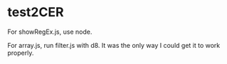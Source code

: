 # test2CER

For showRegEx.js, use node.

For array.js, run filter.js with d8. It was the only way I could get it to work properly.



